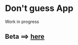 # Don't guess App
Work in progress
## Beta ==> [here](https://app.netlify.com/sites/dont-guess-beta/settings/general)
